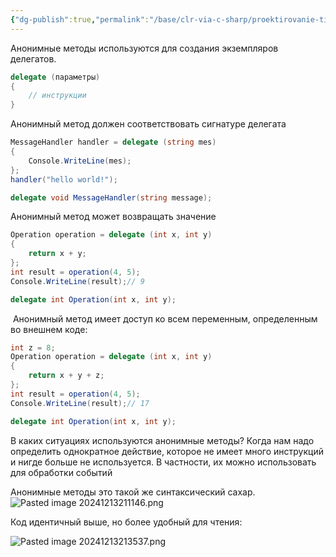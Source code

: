 ```yaml
---
{"dg-publish":true,"permalink":"/base/clr-via-c-sharp/proektirovanie-tipov/anonimnye-metody/"}
---
```


Анонимные методы используются для создания экземпляров делегатов.

```csharp
delegate (параметры)
{
	// инструкции
}
```
Анонимный метод должен соответствовать сигнатуре делегата
```csharp
MessageHandler handler = delegate (string mes)
{
	Console.WriteLine(mes);
};
handler("hello world!");

delegate void MessageHandler(string message);
```

Анонимный метод может возвращать значение

```csharp
Operation operation = delegate (int x, int y)
{
	return x + y;
};
int result = operation(4, 5);
Console.WriteLine(result);// 9

delegate int Operation(int x, int y);
```

 Анонимный метод имеет доступ ко всем переменным, определенным во внешнем коде:
```csharp
int z = 8;
Operation operation = delegate (int x, int y)
{
	return x + y + z;
};
int result = operation(4, 5);
Console.WriteLine(result);// 17

delegate int Operation(int x, int y);

```

В каких ситуациях используются анонимные методы? 
Когда нам надо определить однократное действие, которое не имеет много инструкций и нигде больше не используется. В частности, их можно использовать для обработки событий

Анонимные методы это такой же синтаксический сахар.
![Pasted image 20241213211146.png](/img/user/Files/Image/Pasted%20image%2020241213211146.png)

Код идентичный выше, но более удобный для чтения:

![Pasted image 20241213213537.png](/img/user/Files/Image/Pasted%20image%2020241213213537.png)